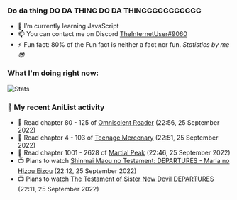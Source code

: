 ### Do da thing DO DA THING DO DA THINGGGGGGGGGGG

<!-- **TheInternetUser0/TheInternetUser0** is a ✨ _special_ ✨ repository because its `README.md` (this file) appears on your GitHub profile. -->


- 🌱 I’m currently learning JavaScript
- 📫 You can contact me on Discord [TheInternetUser#9060](https://discord.com/users/534117072796385300)
- ⚡ Fun fact: 80% of the Fun fact is neither a fact nor fun. _Statistics by me 😎_

### What I'm doing right now:
![Stats](https://discord.c99.nl/widget/theme-3/534117072796385300.png)

### 🌸 My recent AniList activity

<!-- ANILIST_ACTIVITY:start -->

-   📖 Read chapter 80 - 125 of [Omniscient Reader](https://anilist.co/manga/119257) (22:56, 25 September 2022)
-   📖 Read chapter 4 - 103 of [Teenage Mercenary](https://anilist.co/manga/126297) (22:51, 25 September 2022)
-   📖 Read chapter 1001 - 2628 of [Martial Peak](https://anilist.co/manga/104494) (22:46, 25 September 2022)
-   📺 Plans to watch [Shinmai Maou no Testament: DEPARTURES - Maria no Hizou Eizou](https://anilist.co/anime/108944) (22:12, 25 September 2022)
-   📺 Plans to watch [The Testament of Sister New Devil DEPARTURES](https://anilist.co/anime/100451) (22:11, 25 September 2022)

<!-- ANILIST_ACTIVITY:end -->
